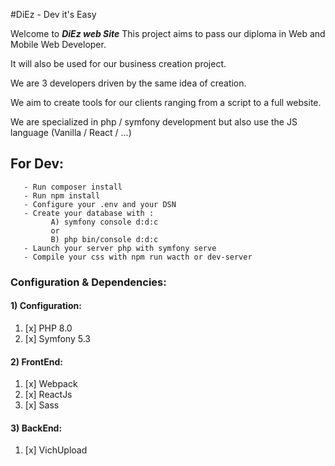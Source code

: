 #DiEz - Dev it's Easy

Welcome to ***DiEz web Site***
This project aims to pass our diploma in Web and Mobile Web Developer.

It will also be used for our business creation project.

We are 3 developers driven by the same idea of creation.

We aim to create tools for our clients ranging from a script to a full website.

We are specialized in php / symfony development but also use the JS language (Vanilla / React / ...)

## For Dev:

```
   - Run composer install
   - Run npm install
   - Configure your .env and your DSN
   - Create your database with :
         A) symfony console d:d:c 
         or 
         B) php bin/console d:d:c
   - Launch your server php with symfony serve
   - Compile your css with npm run wacth or dev-server 
```



### Configuration & Dependencies:

#### 1) Configuration:
   1) [x] PHP 8.0
   2) [x] Symfony 5.3
   

#### 2) FrontEnd:
   1) [x] Webpack
   2) [x] ReactJs
   3) [x] Sass


#### 3) BackEnd:
   1) [x] VichUpload